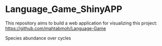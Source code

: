 # Language_Game_ShinyAPP
This repository aims to build a web application for visualizing this project: https://github.com/mahtabmoh/Language-Game

Species abundance over cycles
